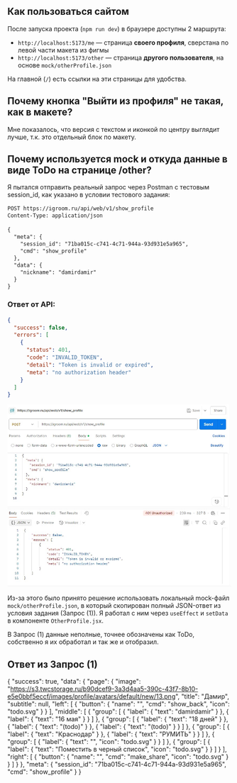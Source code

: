 
## Как пользоваться сайтом

После запуска проекта (`npm run dev`) в браузере доступны 2 маршрута:

- `http://localhost:5173/me` — страница **своего профиля**, сверстана по левой части макета из фигмы
- `http://localhost:5173/other` — страница **другого пользователя**, на основе `mock/otherProfile.json`

На главной (`/`) есть ссылки на эти страницы для удобства.

## Почему кнопка "Выйти из профиля" не такая, как в макете?

Мне показалось, что версия с текстом и иконкой по центру выглядит лучше, т.к. это отдельный блок по макету.

## Почему используется mock и откуда данные в виде ToDo на странице /other?

Я пытался отправить реальный запрос через Postman с тестовым session_id, как указано в условии тестового задания:

```
POST https://igroom.ru/api/web/v1/show_profile
Content-Type: application/json

{
  "meta": {
    "session_id": "71ba015c-c741-4c71-944a-93d931e5a965",
    "cmd": "show_profile"
  },
  "data": {
    "nickname": "damirdamir"
  }
}
```

### Ответ от API:
```json
{
  "success": false,
  "errors": [
    {
      "status": 401,
      "code": "INVALID_TOKEN",
      "detail": "Token is invalid or expired",
      "meta": "no authorization header"
    }
  ]
}
```

![Скриншот ошибки Postman](./public/screenshots/postman_error.jpg)

Из-за этого было принято решение использовать локальный mock-файл `mock/otherProfile.json`, в который скопирован полный JSON-ответ из условия задания (Запрос (1)). Я работал с ним через `useEffect` и `setData` в компоненте `OtherProfile.jsx`.

В Запрос (1) данные неполные, точнее обозначены как ToDo, собственно я их обработал и так же и отобразил.

## Ответ из Запрос (1)

{
    "success": true,
    "data": {
        "page": {
            "image": "https://s3.twcstorage.ru/b90dcef9-3a3d4aa5-390c-43f7-8b10-e5e0bbf5eccf/images/profile/avatars/default/new/13.png",
            "title": "Дамир",
            "subtitle": null,
            "left": [
                {
                    "button": {
                        "name": "",
                        "cmd": "show_back",
                        "icon": "todo.svg"
                    }
                }
            ],
            "middle": [
                {
                    "group": [
                        {
                            "label": {
                                "text": "damirdamir"
                            }
                        },
                        {
                            "label": {
                                "text": "16 мая"
                            }
                        }
                    ]
                },
                {
                    "group": [
                        {
                            "label": {
                                "text": "18 дней"
                            }
                        },
                        {
                            "label": {
                                "text": "(todo)"
                            }
                        },
                        {
                            "label": {
                                "text": "(todo)"
                            }
                        }
                    ]
                },
                {
                    "group": [
                        {
                            "label": {
                                "text": "Краснодар"
                            }
                        },
                        {
                            "label": {
                                "text": "РУМИТЬ"
                            }
                        }
                    ]
                },
                {
                    "group": [
                        {
                            "label": {
                                "text": "",
                                "icon": "todo.svg"
                            }
                        }
                    ]
                },
                {
                    "group": [
                        {
                            "label": {
                                "text": "Поместить в черный список",
                                "icon": "todo.svg"
                            }
                        }
                    ]
                }
            ],
            "right": [
                {
                    "button": {
                        "name": "",
                        "cmd": "make_share",
                        "icon": "todo.svg"
                    }
                }
            ]
        }
    },
    "meta": {
        "session_id": "71ba015c-c741-4c71-944a-93d931e5a965",
        "cmd": "show_profile"
    }
}


